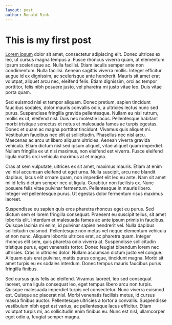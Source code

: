 ```yaml
---
layout: post
author: Ronald Rink
---
```


# This is my first post

[Lorem ipsum](https://www.lipsum.com/feed/html) dolor sit amet, consectetur adipiscing elit. Donec ultrices ex leo, ut cursus magna tempus a. Fusce rhoncus viverra quam, at elementum ipsum scelerisque ac. Nulla facilisi. Etiam iaculis semper ante non condimentum. Nulla facilisi. Aenean sagittis viverra mollis. Integer efficitur augue id ex dignissim, ac scelerisque ante hendrerit. Mauris sit amet erat volutpat, aliquet arcu nec, eleifend felis. Etiam dignissim, orci ac tempor porttitor, felis nibh posuere justo, vel pharetra mi justo vitae leo. Duis vitae porta quam.

Sed euismod nisl et tempor aliquam. Donec pretium, sapien tincidunt faucibus sodales, dolor mauris convallis odio, a ultricies lectus nunc sed purus. Suspendisse fringilla gravida pellentesque. Nullam eu nisl rutrum, mollis ex ut, eleifend nisl. Duis nec molestie lacus. Pellentesque habitant morbi tristique senectus et netus et malesuada fames ac turpis egestas. Donec et quam ac magna porttitor tincidunt. Vivamus quis aliquet mi. Vestibulum faucibus nec elit at sollicitudin. Phasellus nec nisl arcu. Maecenas ac arcu ut libero aliquam ultricies. Aenean viverra gravida vehicula. Etiam dictum nisl sed ipsum aliquet, vitae aliquet quam imperdiet. Nullam fringilla ex ut nisi maximus, non eleifend est viverra. Fusce eleifend ligula mattis orci vehicula maximus at et magna.

Cras at sem vulputate, ultrices ex sit amet, maximus mauris. Etiam at enim vel nisl accumsan eleifend ut eget urna. Nulla suscipit, arcu nec blandit dapibus, lacus elit ornare quam, non imperdiet elit leo eu ante. Nam sit amet mi id felis dictum semper nec ut ligula. Curabitur non facilisis ex. Nunc posuere felis vitae pulvinar fermentum. Pellentesque in mauris libero. Integer vel pellentesque purus. Ut egestas dolor fermentum risus maximus laoreet.

Suspendisse eu sapien quis eros pharetra rhoncus eget eu purus. Sed dictum sem et lorem fringilla consequat. Praesent eu suscipit tellus, sit amet lobortis elit. Interdum et malesuada fames ac ante ipsum primis in faucibus. Quisque lacinia mi enim, id pulvinar sapien hendrerit vel. Nulla dapibus sollicitudin euismod. Pellentesque non metus vel neque elementum vehicula et non nunc. Aliquam lobortis ultrices erat, ac pharetra quam. Integer rhoncus elit sem, quis pharetra odio viverra at. Suspendisse sollicitudin tristique purus, eget venenatis tortor. Donec feugiat bibendum lorem nec ultricies. Cras in ultricies dolor. Nullam accumsan dictum justo vel congue. Aliquam quis erat pulvinar, mattis purus congue, tincidunt magna. Morbi sit amet turpis eu ex sodales interdum. Donec tempus mauris faucibus purus fringilla finibus.

Sed cursus quis felis ac eleifend. Vivamus laoreet, leo sed consequat laoreet, urna ligula consequat leo, eget tempus libero arcu non turpis. Quisque malesuada imperdiet turpis vel consectetur. Nunc viverra euismod est. Quisque ac placerat nisl. Morbi venenatis facilisis metus, id cursus massa finibus auctor. Pellentesque ultricies a tortor a convallis. Suspendisse vestibulum nibh eget est varius, ac pellentesque lacus efficitur. Etiam volutpat turpis mi, ac sollicitudin enim finibus eu. Nunc est nisl, ullamcorper eget odio a, feugiat semper magna.